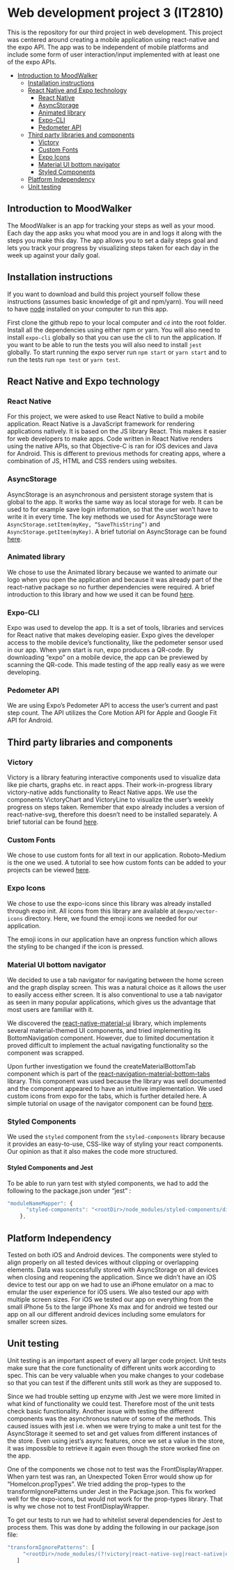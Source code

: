# Web development project 3 (IT2810)
This is the repository for our third project in web development. This project was centered around creating a mobile application using
react-native and the expo API. The app was to be independent of mobile platforms and include some form of user interaction/input
implemented with at least one of the expo APIs.

- [Introduction to MoodWalker](#introduction-to-moodwalker)
  - [Installation instructions](#installation-instructions)
  - [React Native and Expo technology](#react-native-and-expo-technology)
    - [React Native](#react-native)
    - [AsyncStorage](#asyncstorage)
    - [Animated library](#animated-library)
    - [Expo-CLI](#expo-cli)
    - [Pedometer API](#pedometer-api)
  - [Third party libraries and components](#third-party-libraries-and-components)
    - [Victory](#victory)
    - [Custom Fonts](#custom-fonts)
    - [Expo Icons](#expo-icons)
    - [Material UI bottom navigator](#material-ui-bottom-navigator)
    - [Styled Components](#styled-components)
  - [Platform Independency](#platform-independency)
  - [Unit testing](#unit-testing)


## Introduction to MoodWalker
The MoodWalker is an app for tracking your steps as well as your mood. Each day the app asks you what mood you are in and logs it along with the steps you make this day. The app allows you to set a daily steps goal and lets you track your progress by visualizing steps taken for each day in the week up against your daily goal.

## Installation instructions
If you want to download and build this project yourself follow these instructions (assumes basic knowledge of git and npm/yarn).
You will need to have [node](https://nodejs.org/en/download/) installed on your computer to run this app.

First clone the github repo to your local computer and `cd` into the root folder. Install all the dependencies using either npm or yarn.
You will also need to install `expo-cli` globally so that you can use the cli to run the application. If you want to be able to run the
tests you will also need to install `jest` globally. To start running the expo server run `npm start` or `yarn start` and to run the tests
run `npm test` or `yarn test`.

## React Native and Expo technology

### React Native
For this project, we were asked to use React Native to build a mobile application. React Native is a JavaScript framework for rendering applications natively. It is based on the JS library React. This makes it easier for web developers to make apps. Code written in React Native renders using the native APIs, so that Objective-C is ran for iOS devices and Java for Android. This is different to previous methods for creating apps, where a combination of JS, HTML and CSS renders using websites.

### AsyncStorage
AsyncStorage is an asynchronous and persistent storage system that is global to the app. It works the same way as local storage for web. It can be used to for example save login information, so that the user won’t have to write it in every time.
The key methods we used for AsyncStorage were `AsyncStorage.setItem(myKey, “SaveThisString”)` and `AsyncStorage.getItem(myKey)`. A brief tutorial on AsyncStorage can be found [here](../master/tutorials/asyncstorageTutorial.md/).

### Animated library
We chose to use the Animated library because we wanted to animate our logo when you open the application and because it was already part of the react-native package so no further dependencies were required. A brief introduction to this library and how we used it can be found [here](../master/tutorials/animatedLibrary.md).

### Expo-CLI
Expo was used to develop the app. It is a set of tools, libraries and services for React native that makes developing easier. Expo gives the developer access to the mobile device’s functionality, like the pedometer sensor used in our app. When yarn start is run, expo produces a QR-code. By downloading “expo” on a mobile device, the app can be previewed by scanning the QR-code. This made testing of the app really easy as we were developing.

### Pedometer API
We are using Expo’s Pedometer API to access the user’s current and past step count. The API utilizes the Core Motion API for Apple and Google Fit API for Android. 

## Third party libraries and components

### Victory
Victory is a library featuring interactive components used to visualize data like pie charts, graphs etc. in react apps. Their work-in-progress library victory-native adds functionality to React Native apps. We use the components VictoryChart and VictoryLine to visualize the user’s weekly progress on steps taken. Remember that expo already includes a version of react-native-svg, therefore this doesn’t need to be installed separately. A brief tutorial can be found [here](../master/tutorials/victoryTutorial.md/).

### Custom Fonts
We chose to use custom fonts for all text in our application. Roboto-Medium is the one we used. A tutorial to see how custom fonts can be added to your projects can be viewed [here](../master/tutorials/CustomFonts.md).

### Expo Icons
We chose to use the expo-icons since this library was already installed through expo init. All icons from this library are available at `@expo/vector-icons` directory. Here, we found the emoji icons we needed for our application.

The emoji icons in our application have an onpress function which allows the styling to be changed if the icon is pressed.

### Material UI bottom navigator
We decided to use a tab navigator for navigating between the home screen and the graph display screen. This was a natural choice as it allows the user to easily access either screen. It is also conventional to use a tab navigator as seen in many popular applications, which gives us the advantage that most users are familiar with it.

We discovered the [react-native-material-ui](https://github.com/xotahal/react-native-material-ui) library, which implements several material-themed UI components, and tried implementing its BottomNavigation component. However, due to limited documentation it proved difficult to implement the actual navigating functionality so the component was scrapped. 

Upon further investigation we found the createMaterialBottomTab component which is part of the [react-navigation-material-bottom-tabs](https://reactnavigation.org/docs/en/material-bottom-tab-navigator.html) library. This component was used because the library was well documented and the component appeared to have an intuitive implementation. We used custom icons from expo for the tabs, which is further detailed here. A simple tutorial on usage of the navigator component can be found [here](../master/tutorials/bottomNavigator.md).

### Styled Components
We used the `styled` component from the `styled-components` library because it provides an easy-to-use, CSS-like way of styling your react components. Our opinion as that it also makes the code more structured. 

#### Styled Components and Jest 
To be able to run yarn test with styled components, we had to add the following to the package.json under “jest” : 
```javascript
"moduleNameMapper": {
      "styled-components": "<rootDir>/node_modules/styled-components/dist/styled-components.native.cjs.js"
    },
```

## Platform Independency
Tested on both iOS and Android devices. The components were styled to align properly on all tested devices without clipping or overlapping elements. Data was successfully stored with AsyncStorage on all devices when closing and reopening the application. Since we didn’t have an iOS device to test our app on we had to use an iPhone emulator on a mac to emular the user experience for iOS users. We also tested our app with multiple screen sizes. For iOS we tested our app on everything from the small iPhone 5s to the large iPhone Xs max and for android we tested our app on all our different android devices including some emulators for smaller screen sizes.

## Unit testing
Unit testing is an important aspect of every all larger code project. Unit tests make sure that the core functionality of different units work according to spec. This can be very valuable when you make changes to your codebase so that you can test if the different units still work as they are supposed to.

Since we had trouble setting up enzyme with Jest we were more limited in what kind of functionality we could test. Therefore most of the unit tests check basic functionality. Another issue with testing the different components was the asynchronous nature of some of the methods. This caused issues with jest i.e. when we were trying to make a unit test for the AsyncStorage it seemed to set and get values from different instances of the store. Even using jest’s async features, once we set a value in the store, it was impossible to retrieve it again even though the store worked fine on the app.

One of the components we chose not to test was the FrontDisplayWrapper. When yarn test was ran, an Unexpected Token Error would show up for “HomeIcon.propTypes”. We tried adding the prop-types to the transformIgnorePatterns under Jest in the Package.json. This fix worked well for the expo-icons, but would not work for the prop-types library. That is why we chose not to test FrontDisplayWrapper.

To get our tests to run we had to whitelist several dependencies for Jest to process them. This was done by adding the following in our package.json file:
```javascript
"transformIgnorePatterns": [
     "<rootDir>/node_modules/(?!victory|react-native-svg|react-native|expo-react-native-adapter|expo|@expo/vector-icons|prop-types)"
   ]
```
